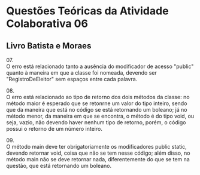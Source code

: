 # Questões Teóricas da Atividade Colaborativa 06

## Livro Batista e Moraes

<p> 07. <br> O erro está relacionado tanto a ausência do modificador de acesso "public" quanto à maneira em que a classe foi nomeada, devendo ser "RegistroDeEleitor" sem espaços entre cada palavra. </p>

<p> 08. <br> O erro está relacionado ao tipo de retorno dos dois métodos da classe: no método maior é esperado que se retonrne um valor do tipo inteiro, sendo que da maneira que está no código se está retornando um boleano; já no método menor, da maneira em que se encontra, o método é do tipo void, ou seja, vazio, não devendo haver nenhum tipo de retorno, porém, o código possui o retorno de um número inteiro. </p>

<p> 09. <br> O método main deve ter obrigatoriamente os modificadores public static, devendo retornar void, coisa que não se tem nesse código; além disso, no método main não se deve retornar nada, diferentemente do que se tem na questão, que está retornando um boleano. </p>
